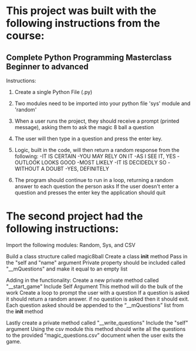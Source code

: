 # This project was built with the following instructions from the course:
## Complete Python Programming Masterclass Beginner to advanced

Instructions:
1. Create a single Python File (.py)

2. Two modules need to be imported into your python file 'sys' module and 'random'

3. When a user runs the project, they should receive a prompt (printed message), asking them to
ask the magic 8 ball a question

4. The user will then type in a question and press the enter key.

5. Logic, built in the code, will then return a random response from the following:
  -IT IS CERTAIN
  -YOU MAY RELY ON IT
  -AS I SEE IT, YES
  -OUTLOOK LOOKS GOOD
  -MOST LIKELY
  -IT IS DECIDEDLY SO
  -WITHOUT A DOUBT
  -YES, DEFINITELY
  
6. The program should continue to run in a loop, returning a random answer to each question the person asks
If the user doesn't enter a question and presses the enter key the application should quit

# The second project had the following instructions:
Import the following modules: 
Random, Sys, and CSV

Build a class structure called magic8ball
Create a class __init__ method
Pass in the "self and "name" argument
Private property should be included called "__mQuestions" and make it equal to an empty list

Adding in the functionality: 
Create a new private method called "__start_game"
  Include Self Argument
This method will do the bulk of the work 
  Create a loop to prompt the user with a question
  If a question is asked it should return a random answer. if no question is asked then it should exit.
Each question asked should be appended to the “__mQuestions” list from the __init__ method

Lastly create a private method called "__write_questions"
  Include the "self" argument
Using the csv module this method should write all the questions to the provided “magic_questions.csv” document when the user exits the game.
  



